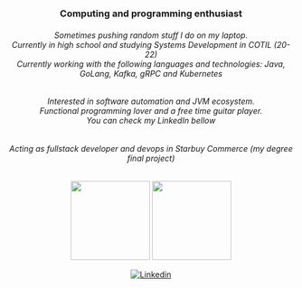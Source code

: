 <h3 align="center">Computing and programming enthusiast</h3>
<h6 align="center">Sometimes pushing random stuff I do on my laptop.<br> Currently in high school and studying Systems Development in COTIL (20-22)<br>Currently working with the following languages and technologies: Java, GoLang, Kafka, gRPC and Kubernetes</h6>
<h6 align="center">Interested in software automation and JVM ecosystem.<br>Functional programming lover and a free time guitar player.<br>You can check my LinkedIn bellow</h6>
<h6 align="center">Acting as fullstack developer and devops in Starbuy Commerce (my degree final project)</h6>

<div align="center">
  <img height="140em" src="https://github-readme-stats.vercel.app/api?username=localthreader&show_icons=true&theme=dracula&include_all_commits=true&count_private=true"/>
  <img height="140em" src="https://github-readme-stats.vercel.app/api/top-langs/?username=localthreader&layout=compact&langs_count=16&theme=dracula"/>
</div>

<p align="center">
  <a href="https://www.linkedin.com/in/victor-hugo-betoni-6a9312215/">
    <img src="https://img.shields.io/badge/linkedin-%230077B5.svg?&style=for-the-badge&logo=linkedin&logoColor=white" alt="Linkedin">
  </a>
</p>

